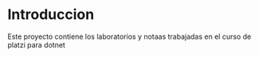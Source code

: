 # Introduccion

Este proyecto contiene los laboratorios y notaas trabajadas en el curso de platzi para dotnet

